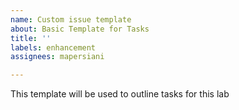 ```yaml
---
name: Custom issue template
about: Basic Template for Tasks
title: ''
labels: enhancement
assignees: mapersiani

---
```


This template will be used to outline tasks for this lab
